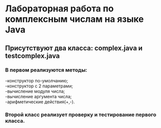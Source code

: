 <h1>Лабораторная работа по комплексным числам на языке Java </h1>
<h2>Присутствуют два класса: complex.java и testcomplex.java</h2>
<h3>В первом реализуются методы:</h3>
 	<p>-конструктор по-умолчанию;
  <br>-конструктор с 2 параметрами;
   <br>  -вычисление модуля числа;
   <br>  -вычисление аргумента числа;
   <br>  -арифметические действия(+,-).</p>
<h3>Второй класс реализует проверку и тестирование первого класса.</h3>
